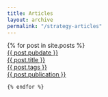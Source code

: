 ```yaml
---
title: Articles
layout: archive
permalink: "/strategy-articles"
---
```


<main class="preview" id="all-container">
  {% for post in site.posts %}
        <a href="{{ site.github.url }}{{ post.url }}">
        <div class="object">
            <div class="year">{{ post.pubdate }}</div>
            <div class="project">{{ post.title }}</div>
            <div class="type">{{ post.tags }}</div>
            <div class="publication">{{ post.publication }}</div>
        </div>
    </a>

    {% endfor %}

</main>

<section class="clear"></section>


